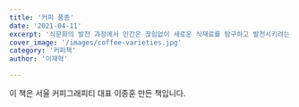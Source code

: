 ```yaml
---
title: '커피 품종'
date: '2021-04-11'
excerpt: '식문화의 발전 과정에서 인간은 끊임없이 새로운 식재료를 탐구하고 발전시키려는 노력을 아끼지 않고 있다.'
cover_image: '/images/coffee-varieties.jpg'
category: '커피책'
author: '이재혁'

---
```


이 책은 서울 커피그래피티 대표 이종훈 만든 책입니다. 
